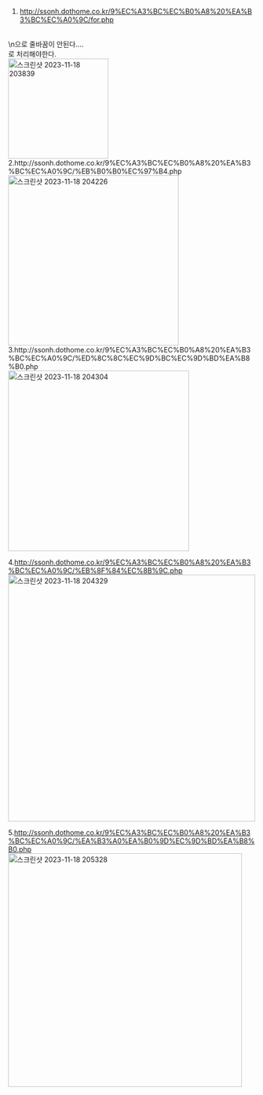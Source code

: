 1. http://ssonh.dothome.co.kr/9%EC%A3%BC%EC%B0%A8%20%EA%B3%BC%EC%A0%9C/for.php
<br>
\n으로 줄바꿈이 안된다.... <br>로 처리해야한다.
<br>
<img width="204" alt="스크린샷 2023-11-18 203839" src="https://github.com/Sossoh/WebP23/assets/128332587/1183ccc6-9c8a-453e-9177-fa9c02858266">
<br>
2.http://ssonh.dothome.co.kr/9%EC%A3%BC%EC%B0%A8%20%EA%B3%BC%EC%A0%9C/%EB%B0%B0%EC%97%B4.php
<br>
<img width="347" alt="스크린샷 2023-11-18 204226" src="https://github.com/Sossoh/WebP23/assets/128332587/ba04db03-35fe-43c6-8637-de1637519e8e">
<br>
3.http://ssonh.dothome.co.kr/9%EC%A3%BC%EC%B0%A8%20%EA%B3%BC%EC%A0%9C/%ED%8C%8C%EC%9D%BC%EC%9D%BD%EA%B8%B0.php
<br>
<img width="368" alt="스크린샷 2023-11-18 204304" src="https://github.com/Sossoh/WebP23/assets/128332587/770ac933-3d69-4bb7-8882-4e1793a14a98">
<br>

4.http://ssonh.dothome.co.kr/9%EC%A3%BC%EC%B0%A8%20%EA%B3%BC%EC%A0%9C/%EB%8F%84%EC%8B%9C.php
<br>
<img width="503" alt="스크린샷 2023-11-18 204329" src="https://github.com/Sossoh/WebP23/assets/128332587/53541202-86fe-4555-b15f-92acbb901e79">
<br>

5.http://ssonh.dothome.co.kr/9%EC%A3%BC%EC%B0%A8%20%EA%B3%BC%EC%A0%9C/%EA%B3%A0%EA%B0%9D%EC%9D%BD%EA%B8%B0.php
<br>
<img width="476" alt="스크린샷 2023-11-18 205328" src="https://github.com/Sossoh/WebP23/assets/128332587/d5baf42f-7e38-4a64-9ab3-7b271c199a37">
<br>
